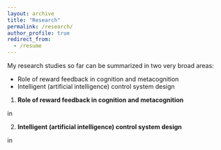 ```yaml
---
layout: archive
title: "Research"
permalink: /research/
author_profile: true
redirect_from:
  - /resume
---
```


My research studies so far can be summarized in two very broad areas:
  * Role of reward feedback in cognition and metacognition
  * Intelligent (artificial intelligence) control system design







1. **Role of reward feedback in cognition and metacognition**

in

2. **Intelligent (artificial intelligence) control system design**

in

